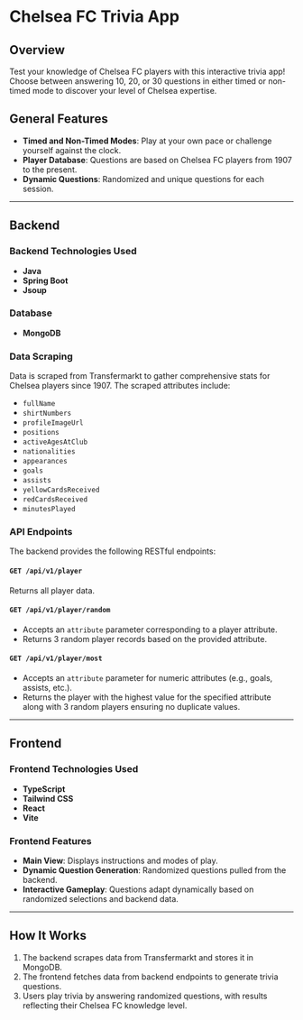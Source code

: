# Chelsea FC Trivia App

## Overview

Test your knowledge of Chelsea FC players with this interactive trivia app! Choose between answering 10, 20, or 30 questions in either timed or non-timed mode to discover your level of Chelsea expertise.

## General Features

- **Timed and Non-Timed Modes**: Play at your own pace or challenge yourself against the clock.
- **Player Database**: Questions are based on Chelsea FC players from 1907 to the present.
- **Dynamic Questions**: Randomized and unique questions for each session.

---

## Backend

### Backend Technologies Used

- **Java**
- **Spring Boot**
- **Jsoup**

### Database

- **MongoDB**

### Data Scraping

Data is scraped from Transfermarkt to gather comprehensive stats for Chelsea players since 1907. The scraped attributes include:

- `fullName`
- `shirtNumbers`
- `profileImageUrl`
- `positions`
- `activeAgesAtClub`
- `nationalities`
- `appearances`
- `goals`
- `assists`
- `yellowCardsReceived`
- `redCardsReceived`
- `minutesPlayed`

### API Endpoints

The backend provides the following RESTful endpoints:

#### `GET /api/v1/player`

Returns all player data.

#### `GET /api/v1/player/random`

- Accepts an `attribute` parameter corresponding to a player attribute.
- Returns 3 random player records based on the provided attribute.

#### `GET /api/v1/player/most`

- Accepts an `attribute` parameter for numeric attributes (e.g., goals, assists, etc.).
- Returns the player with the highest value for the specified attribute along with 3 random players ensuring no duplicate values.

---

## Frontend

### Frontend Technologies Used

- **TypeScript**
- **Tailwind CSS**
- **React**
- **Vite**

### Frontend Features

- **Main View**: Displays instructions and modes of play.
- **Dynamic Question Generation**: Randomized questions pulled from the backend.
- **Interactive Gameplay**: Questions adapt dynamically based on randomized selections and backend data.

---

## How It Works

1. The backend scrapes data from Transfermarkt and stores it in MongoDB.
2. The frontend fetches data from backend endpoints to generate trivia questions.
3. Users play trivia by answering randomized questions, with results reflecting their Chelsea FC knowledge level.

